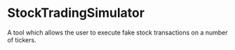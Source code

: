 # StockTradingSimulator
A tool which allows the user to execute fake stock transactions on a number of tickers. 
